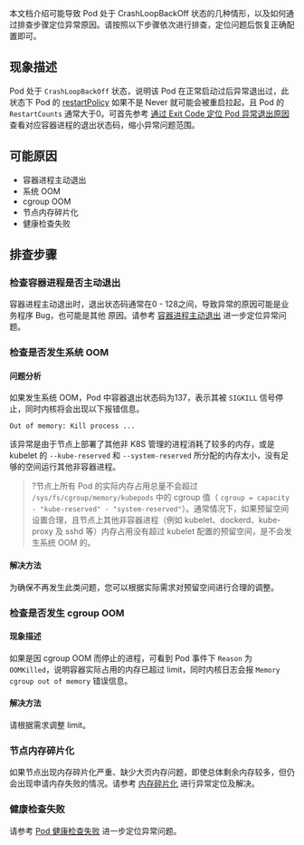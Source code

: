 本文档介绍可能导致 Pod 处于 CrashLoopBackOff 状态的几种情形，以及如何通过排查步骤定位异常原因。请按照以下步骤依次进行排查，定位问题后恢复正确配置即可。

## 现象描述

Pod 处于 `CrashLoopBackOff` 状态，说明该 Pod 在正常启动过后异常退出过，此状态下 Pod 的 [restartPolicy](https://kubernetes.io/docs/concepts/workloads/pods/pod-lifecycle/#restart-policy) 如果不是 Never 就可能会被重启拉起，且 Pod 的 `RestartCounts` 通常大于0。可首先参考 [通过 Exit Code 定位 Pod 异常退出原因](https://intl.cloud.tencent.com/document/product/457/35758) 查看对应容器进程的退出状态码，缩小异常问题范围。

## 可能原因
- 容器进程主动退出
- 系统 OOM
- cgroup OOM
- 节点内存碎片化
- 健康检查失败

## 排查步骤

### 检查容器进程是否主动退出

容器进程主动退出时，退出状态码通常在0 - 128之间，导致异常的原因可能是业务程序 Bug，也可能是其他
原因。请参考 [容器进程主动退出](https://intl.cloud.tencent.com/document/product/457/35767) 进一步定位异常问题。

### 检查是否发生系统 OOM
#### 问题分析
如果发生系统 OOM，Pod 中容器退出状态码为137，表示其被 `SIGKILL` 信号停止，同时内核将会出现以下报错信息。
```
Out of memory: Kill process ...
```
该异常是由于节点上部署了其他非 K8S 管理的进程消耗了较多的内存，或是 kubelet 的 `--kube-reserved` 和 `--system-reserved` 所分配的内存太小，没有足够的空间运行其他非容器进程。
>?节点上所有 Pod 的实际内存占用总量不会超过 `/sys/fs/cgroup/memory/kubepods` 中的 cgroup 值（ `cgroup = capacity - "kube-reserved" - "system-reserved"`）。通常情况下，如果预留空间设置合理，且节点上其他非容器进程（例如 kubelet、dockerd、kube-proxy 及 sshd 等）内存占用没有超过 kubelet 配置的预留空间，是不会发生系统 OOM 的。

#### 解决方法
为确保不再发生此类问题，您可以根据实际需求对预留空间进行合理的调整。

### 检查是否发生 cgroup OOM
#### 现象描述
如果是因 cgroup OOM 而停止的进程，可看到 Pod 事件下 `Reason` 为 `OOMKilled`，说明容器实际占用的内存已超过 limit，同时内核日志会报 `Memory cgroup out of memory` 错误信息。

#### 解决方法
请根据需求调整 limit。

### 节点内存碎片化
如果节点出现内存碎片化严重、缺少大页内存问题，即使总体剩余内存较多，但仍会出现申请内存失败的情况。请参考 [内存碎片化](https://intl.cloud.tencent.com/document/product/457/35755) 进行异常定位及解决。

### 健康检查失败
请参考 [Pod 健康检查失败](https://intl.cloud.tencent.com/document/product/457/35765) 进一步定位异常问题。

